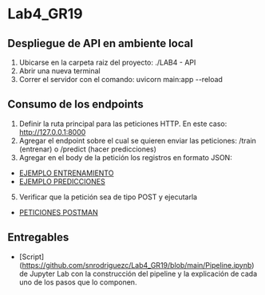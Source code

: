 # Lab4_GR19

## Despliegue de API en ambiente local
1. Ubicarse en la carpeta raiz del proyecto: ./LAB4 - API
2. Abrir una nueva terminal
3. Correr el servidor con el comando: uvicorn main:app --reload

## Consumo de los endpoints
1. Definir la ruta principal para las peticiones HTTP. En este caso: http://127.0.0.1:8000
2. Agregar el endpoint sobre el cual se quieren enviar las peticiones: /train (entrenar) o /predict (hacer predicciones)
3. Agregar en el body de la petición los registros en formato JSON: 
* [EJEMPLO ENTRENAMIENTO](https://github.com/snrodriguezc/Lab4_GR19/blob/main/Data/university_admission_train.json)
* [EJEMPLO PREDICCIONES](https://github.com/snrodriguezc/Lab4_GR19/blob/main/Data/predict_esc2.json)
5. Verificar que la petición sea de tipo POST y ejecutarla
* [PETICIONES POSTMAN](https://github.com/snrodriguezc/Lab4_GR19/blob/main/Collections/Lab4.postman_collection.json)

## Entregables
* [Script] (https://github.com/snrodriguezc/Lab4_GR19/blob/main/Pipeline.ipynb) de Jupyter Lab con la construcción del pipeline y la explicación de cada uno de los pasos que lo componen.
